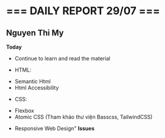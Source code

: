 # === DAILY REPORT 29/07 ===

## Nguyen Thi My


**Today**
 - Continue to learn and read the material
* HTML:
- Semantic Html
- Html Accessibility
* CSS:
- Flexbox
- Atomic CSS (Tham khảo thư viện Basscss, TailwindCSS)
* Responsive Web Design"
**Issues**

